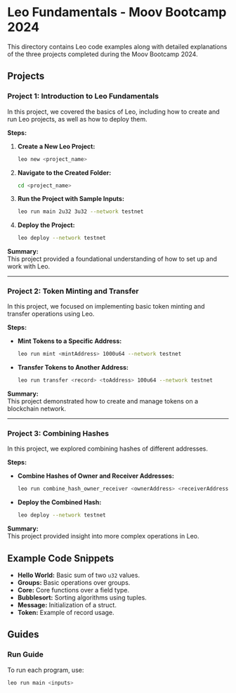# Leo Fundamentals - Moov Bootcamp 2024

This directory contains Leo code examples along with detailed explanations of the three projects completed during the Moov Bootcamp 2024.

## Projects

### Project 1: Introduction to Leo Fundamentals

In this project, we covered the basics of Leo, including how to create and run Leo projects, as well as how to deploy them.

**Steps:**

1. **Create a New Leo Project:**
   ```bash
   leo new <project_name>
   ```
2. **Navigate to the Created Folder:**
   ```bash
   cd <project_name>
   ```
3. **Run the Project with Sample Inputs:**
   ```bash
   leo run main 2u32 3u32 --network testnet
   ```
4. **Deploy the Project:**
   ```bash
   leo deploy --network testnet
   ```

**Summary:**  
This project provided a foundational understanding of how to set up and work with Leo.

---

### Project 2: Token Minting and Transfer

In this project, we focused on implementing basic token minting and transfer operations using Leo.

**Steps:**

- **Mint Tokens to a Specific Address:**
  ```bash
  leo run mint <mintAddress> 1000u64 --network testnet
  ```
- **Transfer Tokens to Another Address:**
  ```bash
  leo run transfer <record> <toAddress> 100u64 --network testnet
  ```

**Summary:**  
This project demonstrated how to create and manage tokens on a blockchain network.

---

### Project 3: Combining Hashes

In this project, we explored combining hashes of different addresses.

**Steps:**

- **Combine Hashes of Owner and Receiver Addresses:**
  ```bash
  leo run combine_hash_owner_receiver <ownerAddress> <receiverAddress> --network testnet
  ```
- **Deploy the Combined Hash:**
  ```bash
  leo deploy --network testnet
  ```

**Summary:**  
This project provided insight into more complex operations in Leo.

## Example Code Snippets

- **Hello World:** Basic sum of two `u32` values.
- **Groups:** Basic operations over groups.
- **Core:** Core functions over a field type.
- **Bubblesort:** Sorting algorithms using tuples.
- **Message:** Initialization of a struct.
- **Token:** Example of record usage.

## Guides

### Run Guide

To run each program, use:

```bash
leo run main <inputs>
```
